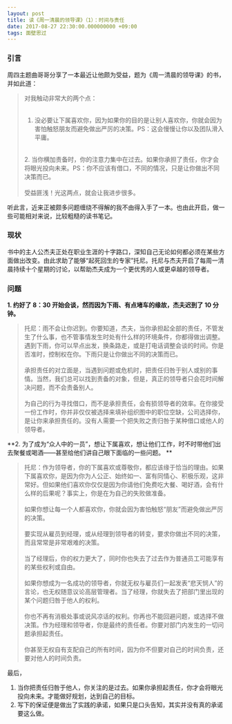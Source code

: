```yaml
---
layout: post
title: 读《周一清晨的领导课》（1）：时间与责任
date: 2017-08-27 22:30:00.000000000 +09:00
tags: 面壁思过
---
```


### 引言

周四主题曲哥哥分享了一本最近让他颇为受益，题为《周一清晨的领导课》的书，并如此道：

> 对我触动非常大的两个点：<br>
> <br>
> 1. 没必要让下属喜欢你，因为如果你的目的是让别人喜欢你，你就会因为害怕触怒朋友而避免做出严厉的决策。PS：这会慢慢让你以及团队滑入平庸。<br>
> <br>
> 2. 当你横加责备时，你的注意力集中在过去。如果你承担了责任，你才会将眼光投向未来。PS：你不应该有借口，不同的情况，只是让你做出不同决策而已。<br>
> <br>
> 受益匪浅！光这两点，就会让我进步很多。

听此言，近来正被颇多问题缠绕不得解的我不由得入手了一本。也由此开启，做一些可能相对来说，比较粗糙的读书笔记。

### 现状

书中的主人公杰夫正处在职业生涯的十字路口，深知自己无论如何都必须在某些方面做出改变。由此求助了能够“起死回生的专家”托尼。托尼与杰夫开启了每周一清晨持续十个星期的讨论，以帮助杰夫成为一个更优秀的人或更卓越的领导者。

### 问题

**1. 约好了 8：30 开始会谈，然而因为下雨、有点堵车的缘故，杰夫迟到了 10 分钟。**

   > 托尼：雨不会让你迟到。你要知道，杰夫，当你承担起全部的责任，不管发生了什么事，也不管事情发生时处有什么样的环境条件，你都得做出调整。遇到下雨，你可以早点出发，换条路走，或是打电话调整会谈的时间。你是否准时，控制权在你。下雨只是让你做出不同的决策而已。<br>
   > <br>
   > 承担责任的对立面是，当遇到问题或危机时，把责任归咎于别人或别的事情。当然，我们总可以找到责备的对象，但是，真正的领导者只会花时间解决问题，而不会责备别人。<br>
   > <br>
   > 为自己的行为寻找借口，而不是承担责任，会有损领导者的效率。在你接受一份工作时，你并非仅仅被选择来填补组织图中的职位空缺，公司选择你，是让你来承担责任的。没有人需要一个把失败之责归咎于某种借口或他人的领导者。

**2. 为了成为“众人中的一员”，想让下属喜欢，想让他们工作，时不时带他们出去聚餐或喝酒——甚至给他们讲自己眼下面临的一些问题。
**
   > 托尼：作为领导者，你的下属喜欢或尊敬你，都应该缘于恰当的理由。如果下属喜欢你，是因为你为人公正、始终如一、富有同情心、积极乐观，这非常好。但如果他们喜欢你仅仅是因为你请他们免费吃大餐、喝好酒，会有什么样的后果呢？事实上，你是在为自己的失败做准备。<br>
   > <br>
   > 如果你想让每一个人都喜欢你，你就会因为害怕触怒“朋友”而避免做出严厉的决策。<br>
   > <br>
   > 要实现从雇员到经理，或从经理到领导者的转变，要求你做出不同的决策，而且常常是非常艰难的决策。<br>
   > <br>
   > 当了经理后，你的权力更大了，同时你也失去了过去作为普通员工可能享有的某些权利或自由。<br>
   > <br>
   > 如果你想成为一名成功的领导者，你就无权与雇员们一起发表“悲天悯人”的言论，也无权随意议论高层管理者。当了经理，你就失去了把部门里出现的某个问题归咎于他人的权利。<br>
   > <br>
   > 你也不再有消极处事或说风凉话的权利。你再也不能回避问题，或选择不做决策。作为经理和领导者，你是最终的责任者。你要对部门内发生的一切问题承担起责任。<br>
   > <br>
   > 你甚至无权自有支配自己的所有时间，因为你不但要对自己的时间负责，还要对他人的时间负责。
   
最后，

1. 当你把责任归咎于他人，你关注的是过去。如果你承担起责任，你才会将眼光投向未来。才能做好规划，达到自己的目标。
2. 写下的保证便是做出了实践的承诺，如果只是口头告知，其实并没有真的承诺要这么做。